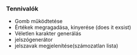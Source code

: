 ### Tennivalók ###
- Gomb működtetése
- Értékek megragadása, kinyerése (does it exsist)
- Véletlen karakter generálás
- jelszógenerátor
- jelszavak megjelenítése(számozatlan lista)